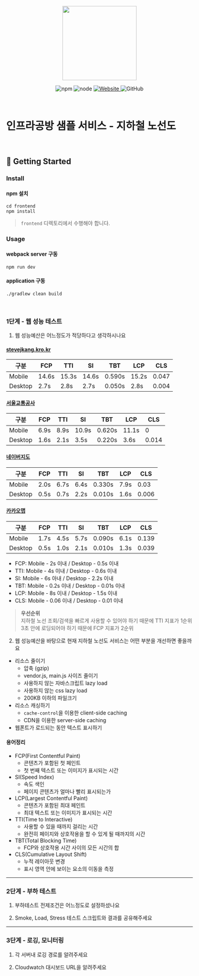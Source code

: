 <p align="center">
    <img width="200px;" src="https://raw.githubusercontent.com/woowacourse/atdd-subway-admin-frontend/master/images/main_logo.png"/>
</p>
<p align="center">
  <img alt="npm" src="https://img.shields.io/badge/npm-%3E%3D%205.5.0-blue">
  <img alt="node" src="https://img.shields.io/badge/node-%3E%3D%209.3.0-blue">
  <a href="https://edu.nextstep.camp/c/R89PYi5H" alt="nextstep atdd">
    <img alt="Website" src="https://img.shields.io/website?url=https%3A%2F%2Fedu.nextstep.camp%2Fc%2FR89PYi5H">
  </a>
  <img alt="GitHub" src="https://img.shields.io/github/license/next-step/atdd-subway-service">
</p>

<br>

# 인프라공방 샘플 서비스 - 지하철 노선도

<br>

## 🚀 Getting Started

### Install
#### npm 설치
```
cd frontend
npm install
```
> `frontend` 디렉토리에서 수행해야 합니다.

### Usage
#### webpack server 구동
```
npm run dev
```
#### application 구동
```
./gradlew clean build
```
<br>

### 1단계 - 웹 성능 테스트
1. 웹 성능예산은 어느정도가 적당하다고 생각하시나요

#### [stevejkang.kro.kr](https://stevejkang.kro.kr/)
| 구분      | FCP   | TTI   | SI    | TBT    | LCP   | CLS   |
|---------|-------|-------|-------|--------|-------|-------|
| Mobile  | 14.6s | 15.3s | 14.6s | 0.590s | 15.2s | 0.047 |
| Desktop | 2.7s  | 2.8s  | 2.7s  | 0.050s | 2.8s  | 0.004 |

#### [서울교통공사](http://www.seoulmetro.co.kr/kr/cyberStation.do)
| 구분      | FCP  | TTI  | SI    | TBT    | LCP   | CLS   |
|---------|------|------|-------|--------|-------|-------|
| Mobile  | 6.9s | 8.9s | 10.9s | 0.620s | 11.1s | 0     |
| Desktop | 1.6s | 2.1s | 3.5s  | 0.220s | 3.6s  | 0.014 |

#### [네이버지도](https://m.map.naver.com/subway/subwayLine.naver?region=1000)
| 구분      | FCP  | TTI  | SI   | TBT    | LCP  | CLS   |
|---------|------|------|------|--------|------|-------|
| Mobile  | 2.0s | 6.7s | 6.4s | 0.330s | 7.9s | 0.03  |
| Desktop | 0.5s | 0.7s | 2.2s | 0.010s | 1.6s | 0.006 |

#### [카카오맵](https://m.map.kakao.com/)
| 구분      | FCP  | TTI  | SI   | TBT    | LCP  | CLS   |
|---------|------|------|------|--------|------|-------|
| Mobile  | 1.7s | 4.5s | 5.7s | 0.090s | 6.1s | 0.139 |
| Desktop | 0.5s | 1.0s | 2.1s | 0.010s | 1.3s | 0.039 |

* FCP: Mobile - 2s 이내 / Desktop - 0.5s 이내
* TTI: Mobile - 4s 이내 / Desktop - 0.6s 이내
* SI: Mobile - 6s 아내 / Desktop - 2.2s 이내
* TBT: Mobile - 0.2s 이내 / Desktop - 0.01s 이내
* LCP: Mobile - 8s 이내 / Desktop - 1.5s 이내
* CLS: Mobile - 0.06 이내 / Desktop - 0.01 이내
> **우선순위**  
> 지하철 노선 조회/검색을 빠르게 사용할 수 있어야 하기 때문에 TTI 지표가 1순위  
> 3초 안에 로딩되어야 하기 때문에 FCP 지표가 2순위

2. 웹 성능예산을 바탕으로 현재 지하철 노선도 서비스는 어떤 부분을 개선하면 좋을까요
- 리소스 줄이기
  - 압축 (gzip)
  - vendor.js, main.js 사이즈 줄이기
  - 사용하지 않는 자바스크립트 lazy load
  - 사용하지 않는 css lazy load
  - 200KB 이하의 파일크기
- 리소스 캐싱하기
  - `cache-control`을 이용한 client-side caching
  - CDN을 이용한 server-side caching
- 웹폰트가 로드되는 동안 텍스트 표시하기

#### 용어정리
- FCP(First Contentful Paint)
  - 콘텐츠가 포함된 첫 페인트
  - 첫 번째 텍스트 또는 이미지가 표시되는 시간
- SI(Speed Index)
  - 속도 색인
  - 페이지 콘텐츠가 얼마나 빨리 표시되는가
- LCP(Largest Contentful Paint)
  - 콘텐츠가 포함된 최대 페인트
  - 최대 텍스트 또는 이미지가 표시되는 시간
- TTI(Time to Interactive)
  - 사용할 수 있을 때까지 걸리는 시간
  - 완전히 페이지와 상호작용을 할 수 있게 될 때까지의 시간
- TBT(Total Blocking Time)
  - FCP와 상호작용 시간 사이의 모든 시간의 합
- CLS(Cumulative Layout Shift)
  - 누적 레이아웃 변경
  - 표시 영역 안에 보이는 요소의 이동을 측정

---

### 2단계 - 부하 테스트 
1. 부하테스트 전제조건은 어느정도로 설정하셨나요

2. Smoke, Load, Stress 테스트 스크립트와 결과를 공유해주세요

---

### 3단계 - 로깅, 모니터링
1. 각 서버내 로깅 경로를 알려주세요

2. Cloudwatch 대시보드 URL을 알려주세요
